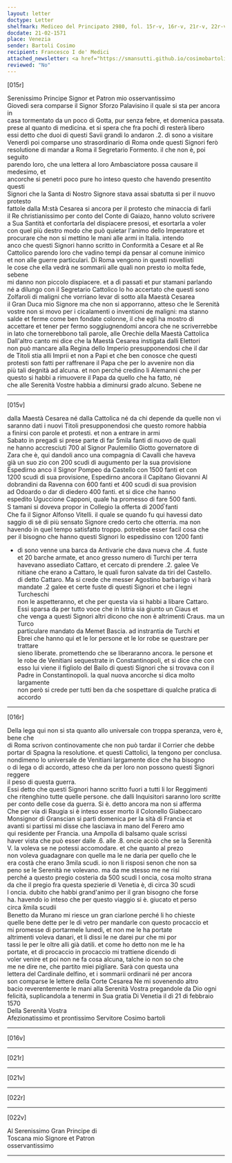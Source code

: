 ```yaml
---
layout: letter
doctype: Letter
shelfmark: Mediceo del Principato 2980, fol. 15r-v, 16r-v, 21r-v, 22r-v
docdate: 21-02-1571
place: Venezia
sender: Bartoli Cosimo
recipient: Francesco I de' Medici
attached_newsletter: <a href="https://smansutti.github.io/cosimobartoli/texts/3080_177,3080_178/">3080_177,3080_178</a>
reviewed: "No"
---
```


[015r]  
  
  
Serenissimo Principe Signor et Patron mio osservantissimo  
Giovedì sera comparse il Signor Sforzo Palavisino il quale si sta per ancora in  
casa tormentato da un poco di Gotta, pur senza febre, et domenica passata.  
prese al quanto di medicina. et si spera che fra pochi dì resterà libero  
essi detto che duoi di questi Savii grandi lo andaron .2. dì sono a visitare  
Venerdì poi comparse uno strasordinario di Roma onde questi Signori ferò  
resolutione di mandar a Roma il Segretario Formento. il che non è, poi seguito  
parendo loro, che una lettera al loro Ambasciatore possa causare il medesimo, et  
ancorche si penetri poco pure ho inteso questo che havendo presentito questi  
Signori che la Santa di Nostro Signore stava assai sbatutta sì per il nuovo protesto  
fattole dalla M:stà Cesarea si ancora per il protesto che minaccia di farli  
il Re christianissimo per conto del Conte di Gaiazo, hanno voluto scrivere  
a Sua Santità et confortarla del dispiacere presosi, et esortarla a voler  
con quel più destro modo che può quietar l'animo dello Imperatore et  
procurare che non si mettino le mani alle armi in Italia. intendo  
anco che questi Signori hanno scritto in Conformità a Cesare et al Re  
Cattolico parendo loro che vadino tempi da pensar al comune inimico  
et non alle guerre particulari. Di Roma vengono in questi novellisti  
le cose che ella vedrà ne sommarii alle quali non presto io molta fede, sebene  
mi danno non piccolo dispiacere. et a dì passati et pur stamani parlando  
né a dilungo con il Segretario Cattolico lo ho accertato che questi sono  
Zolfaroli di maligni che vorriano levar di sotto alla Maestà Cesarea  
il Gran Duca mio Signore ma che non si apporranno, atteso che le Serenità  
vostre non si movo per i cicalamenti o inventioni de maligni: ma stanno  
salde et ferme come ben fondate colonne, il che egli ha mostro di  
accettare et tener per fermo soggiugnendomi ancora che ne scriverrebbe  
in lato che tornerebbono tali parole, alle Orechie della Maestà Cattolica  
Dall'altro canto mi dice che la Maestà Cesarea instigata dalli Elettori  
non può mancare alla Regina dello Imperio presupponendosi che il dar  
de Titoli stia alli Imprii et non a Papi et che ben conosce che questi  
protesti son fatti per raffrenare il Papa che per lo avvenire non dia  
più tali degnità ad alcuna. et non perché credino li Alemanni che per  
questo si habbi a rimuovere il Papa da quello che ha fatto, né  
che alle Serenità Vostre habbia a diminursi grado alcuno. Sebene ne  
  
---  

[015v]  
  
  
dalla Maestà Cesarea né dalla Cattolica né da chi depende da quelle non vi  
saranno dati i nuovi Titoli presupponendosi che questo romore habbia  
a finirsi con parole et protesti. et non a entrare in armi  
Sabato in pregadi si prese parte di far 5mila fanti di nuovo de quali  
ne hanno accresciuti 700 al Signor Paulemilio Giotto governatore di  
Zara che è, qui dandoli anco una compagnia di Cavalli che haveva  
già un suo zio con 200 scudi di augumento per la sua provisione  
Espedirno anco il Signor Pompeo da Castello con 1500 fanti et con  
1200 scudi di sua provisione, Espedirno ancora il Capitano Giovanni Al  
dobrandini da Ravenna con 600 fanti et 400 scudi di sua provision  
ad Odoardo o dar di diedero 400 fanti. et si dice che hanno  
espedito Uguccione Capponi, quale ha promesso di fare 500 fanti.  
S tamani si doveva propor in Collegio la offerta di 2000̅ fanti  
Che fa il Signor Alfonso Vitelli. il quale se quando fu qui havessi dato  
saggio di sè di più sensato Signore credo certo che otterria. ma non  
havendo in quel tempo satisfatto troppo. potrebbe esser facil cosa che  
per il bisogno che hanno questi Signori lo espedissino con 1200 fanti  
+ dì sono venne una barca da Antivarie che dava nueva che .4. fuste  
et 20 barche armate, et anco gresso numero di Turchi per terra  
havevano assediato Cattaro, et cercato di prendere .2. galee Ve  
nitiane che erano a Cattaro, le quali furon salvate da tiri del Castello.  
di detto Cattaro. Ma si crede che messer Agostino barbarigo vi harà  
mandate .2 galee et certe fuste di questi Signori et che i legni Turcheschi  
non le aspetteranno, et che per questa via si habbi a libare Cattaro.  
Essi sparsa da per tutto voce che in Istria sia giunto un Ciaus et  
che venga a questi Signori altri dicono che non è altrimenti Craus. ma un Turco  
particulare mandato da Memet Bascia. ad instrantia de Turchi et  
Ebrei che hanno qui et le lor persone et le lor robe se questrare per trattare  
sieno liberate. promettendo che se liberaranno ancora. le persone et  
le robe de Venitiani sequestrate in Constantinopoli, et si dice che con  
esso lui viene il figliolo del Bailo di questi Signori che si trovava con il  
Padre in Constantinopoli. la qual nuova ancorche si dica molto largamente  
non però si crede per tutti ben da che sospettare di qualche pratica di accordo  
  
---  

[016r]  
  
  
Della lega qui non si sta quanto allo universale con troppa speranza, vero è, bene che  
di Roma scrivon continovamente che non può tardar il Corrier che debbe  
portar di Spagna la resolutione. et questi Cattolici, la tengono per conclusa.  
nondimeno lo universale de Venitiani largamente dice che ha bisogno  
o di lega o di accordo, atteso che da per loro non possono questi Signori reggere  
il peso di questa guerra.  
Essi detto che questi Signori hanno scritto fuori a tutti li lor Reggimenti  
che ritenghino tutte quelle persone. che dalli Inquisitori saranno loro scritte  
per conto delle cose da guerra. Si è. detto ancora ma non si afferma  
Che per via di Raugia si è inteso esser morto il Colonello Giabeccaro  
Monsignor di Granscian si partì domenica per la sità di Francia et  
avanti si partissi mi disse che lasciava in mano del Ferero amo  
qui residente per Francia. una Ampolla di balsamo quale scrissi  
haver vista che può esser dalle .6. alle .8. oncie acciò che se la Serenità  
V. la voleva se ne potessi accomodare. et che quanto al prezo  
non voleva guadagnare con quelle ma le ne daria per quello che le  
era costà che erano 3mila scudi. io non li risposi senon che non sa  
peno se le Serenità ne volevano. ma da me stesso me ne risi  
perché a questo pregio costeria da 500 scudi l oncia, cosa molto strana  
da che il pregio fra questa spezierie di Venetia è, di circa 30 scudi  
l oncia. dubito che habbi grand'animo per il gran bisogno che forse  
ha. havendo io inteso che per questo viaggio si è. giucato et perso  
circa x̅mila scudii  
Benetto da Murano mi riesce un gran ciarlone perché li ho chieste  
quelle bene dette per le di vetro per mandarle con questo procaccio et  
mi promesse di portarmele lunedì, et non me le ha portate  
altrimenti voleva danari, et li dissi le ne darei pur che mi por  
tassi le per le oltre alli già datili. et come ho detto non me le ha  
portate, et di procaccio in procaccio mi trattiene dicendo di  
voler venire et poi non ne fa cosa alcuna, talche io non so che  
me ne dire ne, che partito miei pigliare. Sarà con questa una  
lettera del Cardinale delfino, et i sommarii ordinarii né per ancora  
son comparse le lettere della Corte Cesarea Ne mi sovenendo altro  
bacio reverentemente le mani alla Serenità Vostra pregandole da Dio ogni  
felicità, suplicandola a tenermi in Sua gratia Di Venetia il dì 21 di febbraio 1570  
Della Serenità Vostra  
Afezionatissimo et prontissimo Servitore Cosimo bartoli  
  
---  

[016v]  
  
  
  
---  

[021r]  
  
  
  
---  

[021v]  
  
  
  
---  

[022r]  
  
  
  
---  

[022v]  
  
  
Al Serenissimo Gran Principe di  
Toscana mio Signore et Patron  
osservantissimo  
  
---  

